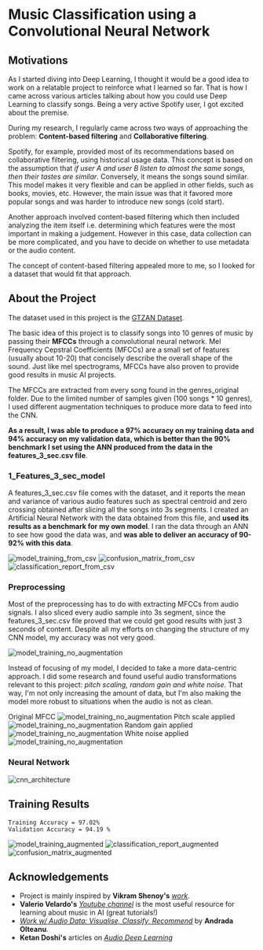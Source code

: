 # Music Classification using a Convolutional Neural Network


## Motivations

As I started diving into Deep Learning, I thought it would be a good idea to work on a relatable project to reinforce what I learned so far. That is how I came across various articles talking about how you could use Deep Learning to classify songs. Being a very active Spotify user, I got excited about the premise.

During my research, I regularly came across two ways of approaching the problem: **Content-based filtering** and **Collaborative filtering**.

Spotify, for example, provided most of its recommendations based on collaborative filtering, using historical usage data. This concept is based on the assumption that *if user A and user B listen to almost the same songs, then their tastes are similar*. Conversely, it means the songs sound similar. This model makes it very flexible and can be applied in other fields, such as books, movies, etc. However, the main issue was that it favored more popular songs and was harder to introduce new songs (cold start).

Another approach involved content-based filtering which then included analyzing the item itself i.e. determining which features were the most important in making a judgement. However in this case, data collection can be more complicated, and you have to decide on whether to use metadata or the audio content.

The concept of content-based filtering appealed more to me, so I looked for a dataset that would fit that approach.

## About the Project

The dataset used in this project is the [GTZAN Dataset](https://www.kaggle.com/andradaolteanu/gtzan-dataset-music-genre-classification).

The basic idea of this project is to classify songs into 10 genres of music by passing their **MFCCs** through a convolutional neural network. Mel Frequency Cepstral Coefficients (MFCCs) are a small set of features (usually about 10-20) that concisely describe the overall shape of the sound. Just like mel spectrograms, MFCCs have also proven to provide good results in music AI projects.

The MFCCs are extracted from every song found in the genres_original folder. Due to the limited number of samples given (100 songs * 10 genres), I used different augmentation techniques to produce more data to feed into the CNN.

**As a result, I was able to produce a 97% accuracy on my training data and 94% accuracy on my validation data, which is better than the 90% benchmark I set using the ANN produced from the data in the features_3_sec.csv file**.

### 1_Features_3_sec_model

A features_3_sec.csv file comes with the dataset, and it reports the mean and variance of various audio features such as spectral centroid and zero crossing obtained after slicing all the songs into 3s segments. I created an Artificial Neural Network with the data obtained from this file, and **used its results as a benchmark for my own model**. I ran the data through an ANN to see how good the data was, and **was able to deliver an accuracy of 90-92% with this data**.

![model_training_from_csv](https://github.com/27caribou/music-classification/blob/main/Snapshots/loss_and_accuracy_features.png)
![confusion_matrix_from_csv](https://github.com/27caribou/music-classification/blob/main/Snapshots/matrix_features.png)
![classification_report_from_csv](https://github.com/27caribou/music-classification/blob/main/Snapshots/classification_report_features.png)

### Preprocessing

Most of the preprocessing has to do with extracting MFCCs from audio signals. I also sliced every audio sample into 3s segment, since the features_3_sec.csv file proved that we could get good results with just 3 seconds of content. Despite all my efforts on changing the structure of my CNN model, my accuracy was not very good. 

![model_training_no_augmentation](https://github.com/27caribou/music-classification/blob/main/Snapshots/loss_and_accuracy_no_augmentation.png)

Instead of focusing of my model, I decided to take a more data-centric approach. I did some research and found useful audio transformations relevant to this project: *pitch scaling, random gain and white noise*. That way, I'm not only increasing the amount of data, but I'm also making the model more robust to situations when the audio is not as clean.

Original MFCC
![model_training_no_augmentation](https://github.com/27caribou/music-classification/blob/main/Snapshots/sample_mfcc_original.png)
Pitch scale applied
![model_training_no_augmentation](https://github.com/27caribou/music-classification/blob/main/Snapshots/sample_mfcc_pitch_scale.png)
Random gain applied
![model_training_no_augmentation](https://github.com/27caribou/music-classification/blob/main/Snapshots/sample_mfcc_random_gain.png)
White noise applied
![model_training_no_augmentation](https://github.com/27caribou/music-classification/blob/main/Snapshots/sample_mfcc_white_noise.png)



### Neural Network

![cnn_architecture](https://github.com/27caribou/music-classification/blob/main/Snapshots/neural_architecture.png)

## Training Results

```
Training Accuracy = 97.02%
Validation Accuracy = 94.19 %
```
![model_training_augmented](https://github.com/27caribou/music-classification/blob/main/Snapshots/loss_and_accuracy_augmented.png)
![classification_report_augmented](https://github.com/27caribou/music-classification/blob/main/Snapshots/classification_report_augmented.png)
![confusion_matrix_augmented](https://github.com/27caribou/music-classification/blob/main/Snapshots/matrix_augmented.png)


## Acknowledgements

* Project is mainly inspired by **Vikram Shenoy's** [*work*](https://github.com/VikramShenoy97/Music-Recommendation-Using-Deep-Learning).
* **Valerio Velardo's** [*Youtube channel*](https://www.youtube.com/c/ValerioVelardoTheSoundofAI) is the most useful resource for learning about music in AI (great tutorials!)
* [*Work w/ Audio Data: Visualise, Classify, Recommend*](https://github.com/VikramShenoy97/Music-Recommendation-Using-Deep-Learning) by **Andrada Olteanu**.
* **Ketan Doshi's** articles on [*Audio Deep Learning*](https://towardsdatascience.com/audio-deep-learning-made-simple-part-1-state-of-the-art-techniques-da1d3dff2504)

